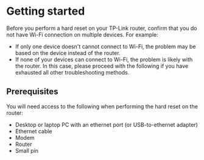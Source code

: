 # Getting started

Before you perform a hard reset on your TP-Link router, confirm that you do not have Wi-Fi connection on multiple devices. For example:

- If only one device doesn't cannot connect to Wi-Fi, the problem may be based on the device instead of the router.
- If none of your devices can connect to Wi-Fi, the problem is likely with the router. In this case, please proceed with the following if you have exhausted all other troubleshooting methods.

## Prerequisites

You will need access to the following when performing the hard reset on the router:

- Desktop or laptop PC with an ethernet port (or USB-to-ethernet adapter)
- Ethernet cable
- Modem
- Router
- Small pin
